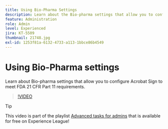 ```yaml
---
title: Using Bio-Pharma Settings
description: Learn about the Bio-pharma settings that allow you to configure Acrobat Sign to meet FDA 21 CFR Part 11 requirements
feature: Administration
role: Admin
level: Experienced
jira: KT-5509
thumbnail: 21748.jpg
exl-id: 1253f81a-6132-4733-a113-1bbce86b4549
---
```

# Using Bio-Pharma settings

Learn about Bio-pharma settings that allow you to configure Acrobat Sign to meet FDA 21 CFR Part 11 requirements.

>[!VIDEO](https://video.tv.adobe.com/v/21748?quality=12&learn=on&hidetitle=true)

>[!TIP]
>
>This video is part of the playlist [Advanced tasks for admins](https://experienceleague.adobe.com/en/playlists/acrobat-sign-perform-advanced-tasks-administrators) that is available for free on Experience League!
